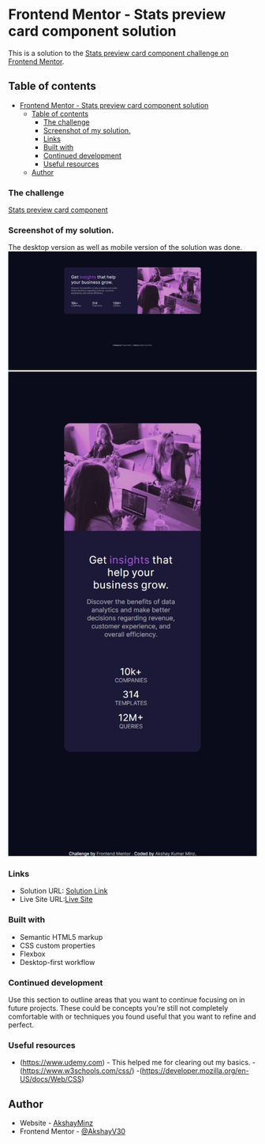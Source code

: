 # Frontend Mentor - Stats preview card component solution

This is a solution to the [Stats preview card component challenge on Frontend Mentor](https://www.frontendmentor.io/challenges/stats-preview-card-component-8JqbgoU62).

## Table of contents

- [Frontend Mentor - Stats preview card component solution](#frontend-mentor---stats-preview-card-component-solution)
  - [Table of contents](#table-of-contents)
    - [The challenge](#the-challenge)
    - [Screenshot of my solution.](#screenshot-of-my-solution)
    - [Links](#links)
    - [Built with](#built-with)
    - [Continued development](#continued-development)
    - [Useful resources](#useful-resources)
  - [Author](#author)

### The challenge

[Stats preview card component](https://www.frontendmentor.io/challenges/stats-preview-card-component-8JqbgoU62)

### Screenshot of my solution.

The desktop version as well as mobile version of the solution was done.
![](./screenshots/Desktop-capture_23-6-2021_153023.jpeg)
![](./screenshots/Mobile-capture_23-6-2021_15300.jpeg)

### Links

- Solution URL: [Solution Link](https://github.com/AkshayV30/FrontEndMentorChallenges/stats-preview-card-component-main)
- Live Site URL:[Live Site](https://akshayv30.github.io/Front-End-Mentor-Challenges/stats-preview-card-component-main/index.html)

### Built with

- Semantic HTML5 markup
- CSS custom properties
- Flexbox
- Desktop-first workflow

### Continued development

Use this section to outline areas that you want to continue focusing on in future projects.
These could be concepts you're still not completely comfortable with or techniques you found useful that you want to refine and perfect.

### Useful resources

- (https://www.udemy.com) - This helped me for clearing out my basics.
  -(https://www.w3schools.com/css/)
  -(https://developer.mozilla.org/en-US/docs/Web/CSS)

## Author

- Website - [AkshayMinz](https://github.com/AkshayV30)
- Frontend Mentor - [@AkshayV30](https://www.frontendmentor.io/profile/AkshayV30)
